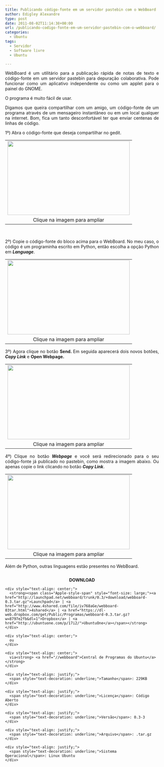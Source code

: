 ```yaml
---
title: Publicando código-fonte em um servidor pastebin com o WebBoard
author: Edigley Alexandre
type: post
date: 2011-08-02T11:14:38+00:00
url: /publicando-codigo-fonte-em-um-servidor-pastebin-com-o-webboard/
categories:
  - Ubuntu
tags:
  - Servidor
  - Software livre
  - Ubuntu

---
```

<p style="text-align: justify;">
  WebBoard é um utilitário para a publicação rápida de notas de texto e código-fonte em um servidor pastebin para depuração colaborativa. Pode funcionar como um aplicativo independente ou como um applet para o painel do GNOME.
</p>

<p style="text-align: justify;">
  O programa é muito fácil de usar.
</p>

<p style="text-align: justify;">
  Digamos que queira compartilhar com um amigo, um código-fonte de um programa através de um mensageiro instantâneo ou em um local qualquer na internet. Bom, fica um tanto desconfortável ter que enviar centenas de linhas de código.
</p>

<p style="text-align: justify;">
  1º) Abra o código-fonte que deseja compartilhar no gedit.
</p>

<table class="tr-caption-container" style="margin-left: auto; margin-right: auto; text-align: center;" cellspacing="0" cellpadding="0" align="center">
  <tr>
    <td style="text-align: center;">
      <a href="http://1.bp.blogspot.com/-8cYFI1xgA0k/TjcAsDf0YCI/AAAAAAAABhg/IWXo6NyQg-k/s1600/Captura_de_tela-media-anual.py+%2528%257E-%25C3%2581rea+de+Trabalho%2529+-+gedit.png"><img src="http://1.bp.blogspot.com/-8cYFI1xgA0k/TjcAsDf0YCI/AAAAAAAABhg/IWXo6NyQg-k/s400/Captura_de_tela-media-anual.py+%2528%257E-%25C3%2581rea+de+Trabalho%2529+-+gedit.png" alt="" width="400" height="242" border="0" /></a>
    </td>
  </tr>
  
  <tr>
    <td class="tr-caption" style="text-align: center;">
      Clique na imagem para ampliar
    </td>
  </tr>
</table>

&nbsp;

<p style="text-align: justify;">
  2º) Copie o código-fonte do bloco acima para o WebBoard. No meu caso, o código é um programinha escrito em Python, então escolha a opção Python em <em><strong>Language</strong></em>.
</p>

<table class="tr-caption-container" style="margin-left: auto; margin-right: auto; text-align: center;" cellspacing="0" cellpadding="0" align="center">
  <tr>
    <td style="text-align: center;">
      <a href="http://4.bp.blogspot.com/-Y9n9o9cEdYI/TjcB1Oj2GwI/AAAAAAAABhk/yszTcqCMkLs/s1600/Captura_de_tela-WebBoard+-+paste.debian.net.png"><img src="http://4.bp.blogspot.com/-Y9n9o9cEdYI/TjcB1Oj2GwI/AAAAAAAABhk/yszTcqCMkLs/s400/Captura_de_tela-WebBoard+-+paste.debian.net.png" alt="" width="400" height="243" border="0" /></a>
    </td>
  </tr>
  
  <tr>
    <td class="tr-caption" style="text-align: center;">
      Clique na imagem para ampliar
    </td>
  </tr>
</table>

<p style="text-align: justify;">
  3º) Agora clique no botão <strong>Send. </strong>Em seguida aparecerá dois novos botões, <strong><em>Copy Link</em></strong> e <strong>Open Webpage.</strong>
</p>

<div style="text-align: justify;">
</div>

<table class="tr-caption-container" style="margin-left: auto; margin-right: auto; text-align: center;" cellspacing="0" cellpadding="0" align="center">
  <tr>
    <td style="text-align: center;">
      <a href="http://3.bp.blogspot.com/-APYDzjQvrTE/TjcDlslU4OI/AAAAAAAABho/ARPURuG34Ao/s1600/Captura_de_tela-WebBoard+-+paste.debian.net-1.png"><img src="http://3.bp.blogspot.com/-APYDzjQvrTE/TjcDlslU4OI/AAAAAAAABho/ARPURuG34Ao/s400/Captura_de_tela-WebBoard+-+paste.debian.net-1.png" alt="" width="400" height="243" border="0" /></a>
    </td>
  </tr>
  
  <tr>
    <td class="tr-caption" style="text-align: center;">
      Clique na imagem para ampliar
    </td>
  </tr>
</table>

<p style="text-align: justify;">
  4º) Clique no botão <em><strong>Webpage</strong> </em>e você será redirecionado para o seu código-fonte já publicado no pastebin, como mostra a imagem abaixo. Ou apenas copie o link clicando no botão <em><strong>Copy Link</strong></em>.
</p>

<table class="tr-caption-container" style="margin-left: auto; margin-right: auto; text-align: center;" cellspacing="0" cellpadding="0" align="center">
  <tr>
    <td style="text-align: center;">
      <a href="http://4.bp.blogspot.com/-uKcxL823358/TjcFUQ5farI/AAAAAAAABhs/XhsAqJrzqTw/s1600/Captura_de_tela-debian+Pastezone+-+Google+Chrome.png"><img src="http://4.bp.blogspot.com/-uKcxL823358/TjcFUQ5farI/AAAAAAAABhs/XhsAqJrzqTw/s400/Captura_de_tela-debian+Pastezone+-+Google+Chrome.png" alt="" width="400" height="243" border="0" /></a>
    </td>
  </tr>
  
  <tr>
    <td class="tr-caption" style="text-align: center;">
      Clique na imagem para ampliar
    </td>
  </tr>
</table>

<p style="text-align: justify;">
  Além de Python, outras linguagens estão presentes no WebBoard.
</p>

<p class="separator" style="clear: both;">
  <a href="http://4.bp.blogspot.com/-RuxCdwXzJ-U/TjcHa0byuvI/AAAAAAAABhw/_5LDiMV0MXY/s1600/Captura_de_tela_Linguagens_WebBoard.png"><img class="aligncenter" src="http://4.bp.blogspot.com/-RuxCdwXzJ-U/TjcHa0byuvI/AAAAAAAABhw/_5LDiMV0MXY/s1600/Captura_de_tela_Linguagens_WebBoard.png" alt="" border="0" /></a>
</p>

<div>
  <div>
    <div style="text-align: center;">
      <strong>DOWNLOAD</strong>
    </div>
    
    <div style="text-align: center;">
      <strong><span class="Apple-style-span" style="font-size: large;"><a href="http://launchpad.net/webboard/trunk/0.3/+download/webboard-0.3.tar.gz">Launchpad</a> | <a href="http://www.4shared.com/file/iv768aGe/webboard-03tar.html">4shared</a> | <a href="https://dl-web.dropbox.com/get/Public/Programas/webboard-0.3.tar.gz?w=8797e2fb&dl=1">Dropbox</a> | <a href="http://ubuntuone.com/p/17i2/">UbuntuOne</a></span></strong>
    </div>
    
    <div style="text-align: center;">
      ou
    </div>
    
    <div style="text-align: center;">
      via<strong> <a href="//webboard">Central de Programas do Ubuntu</a></strong>
    </div>
    
    <div style="text-align: justify;">
      <span style="text-decoration: underline;">Tamanho</span>: 229KB
    </div>
    
    <div style="text-align: justify;">
      <span style="text-decoration: underline;">Licença</span>: Código Aberto
    </div>
    
    <div style="text-align: justify;">
      <span style="text-decoration: underline;">Versão</span>: 0.3-3
    </div>
    
    <div style="text-align: justify;">
      <span style="text-decoration: underline;">Arquivo</span>: .tar.gz
    </div>
    
    <div style="text-align: justify;">
      <span style="text-decoration: underline;">Sistema Operacional</span>: Linux Ubuntu
    </div>
  </div>
</div>